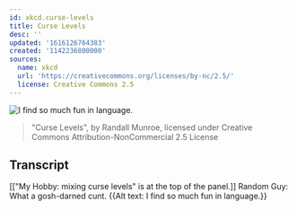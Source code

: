 ```yaml
---
id: xkcd.curse-levels
title: Curse Levels
desc: ''
updated: '1616126764383'
created: '1142236800000'
sources:
  name: xkcd
  url: 'https://creativecommons.org/licenses/by-nc/2.5/'
  license: Creative Commons 2.5
---
```

![I find so much fun in language.](https://imgs.xkcd.com/comics/curse_levels.jpg)
> "Curse Levels", by Randall Munroe, licensed under Creative Commons Attribution-NonCommercial 2.5 License

## Transcript
[["My Hobby: mixing curse levels" is at the top of the panel.]]
Random Guy: What a gosh-darned cunt.
{{Alt text: I find so much fun in language.}}
